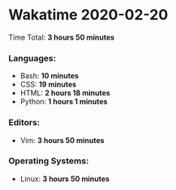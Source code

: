 # Wakatime 2020-02-20

Time Total: **3 hours 50 minutes**

### Languages:
- Bash: **10 minutes** 
- CSS: **19 minutes** 
- HTML: **2 hours 18 minutes** 
- Python: **1 hours 1 minutes** 

### Editors:
- Vim: **3 hours 50 minutes** 

### Operating Systems:
- Linux: **3 hours 50 minutes** 

